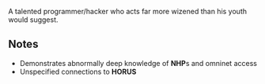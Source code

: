 A talented programmer/hacker who acts far more wizened than his youth would suggest.

## Notes
- Demonstrates abnormally deep knowledge of **NHP**s and omninet access
- Unspecified connections to **HORUS**